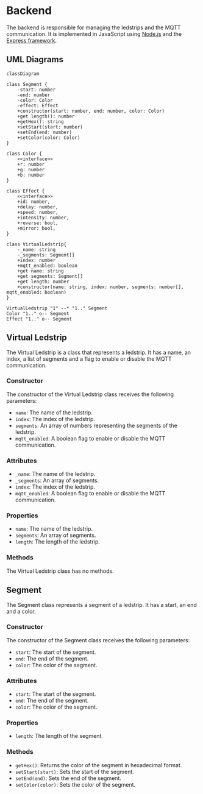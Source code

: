 # Backend

The backend is responsible for managing the ledstrips and the MQTT communication. It is implemented in JavaScript using [Node.js](https://nodejs.org/) and the [Express framework](https://expressjs.com/).

## UML Diagrams

```mermaid
classDiagram

class Segment {
    -start: number
    -end: number
    -color: Color
    -effect: Effect
    +constructor(start: number, end: number, color: Color)
    +get length(): number
    +getHex(): string
    +setStart(start: number)
    +setEnd(end: number)
    +setColor(color: Color)
}

class Color {
    <<interface>>
    +r: number
    +g: number
    +b: number
}

class Effect {
    <<interface>>
    +id: number,
    +delay: number,
    +speed: number,
    +intensity: number,
    +reverse: bool,
    +mirror: bool,
}

class VirtualLedstrip{
    -_name: string
    -_segments: Segment[]
    +index: number
    +mqtt_enabled: boolean
    +get name: string
    +get segments: Segment[]
    +get length: number
    +constructor(name: string, index: number, segments: number[], mqtt_enabled: boolean)
}

VirtualLedstrip "1" --* "1.." Segment
Color "1.." o-- Segment
Effect "1.." o-- Segment
```

## Virtual Ledstrip

The Virtual Ledstrip is a class that represents a ledstrip. It has a name, an index, a list of segments and a flag to enable or disable the MQTT communication.

### Constructor

The constructor of the Virtual Ledstrip class receives the following parameters:

- `name`: The name of the ledstrip.
- `index`: The index of the ledstrip.
- `segments`: An array of numbers representing the segments of the ledstrip.
- `mqtt_enabled`: A boolean flag to enable or disable the MQTT communication.

### Attributes

- `_name`: The name of the ledstrip.
- `_segments`: An array of segments.
- `index`: The index of the ledstrip.
- `mqtt_enabled`: A boolean flag to enable or disable the MQTT communication.

### Properties

- `name`: The name of the ledstrip.
- `segments`: An array of segments.
- `length`: The length of the ledstrip.

### Methods

The Virtual Ledstrip class has no methods.

## Segment

The Segment class represents a segment of a ledstrip. It has a start, an end and a color.

### Constructor

The constructor of the Segment class receives the following parameters:

- `start`: The start of the segment.
- `end`: The end of the segment.
- `color`: The color of the segment.

### Attributes

- `start`: The start of the segment.
- `end`: The end of the segment.
- `color`: The color of the segment.

### Properties

- `length`: The length of the segment.

### Methods

- `getHex()`: Returns the color of the segment in hexadecimal format.
- `setStart(start)`: Sets the start of the segment.
- `setEnd(end)`: Sets the end of the segment.
- `setColor(color)`: Sets the color of the segment.
